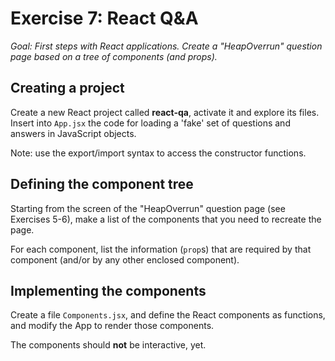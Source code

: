 # Exercise 7: React Q&A

_Goal: First steps with React applications. Create a "HeapOverrun" question page based on a tree of components (and props)._

## Creating a project

Create a new React project called **react-qa**, activate it and explore its files. Insert into `App.jsx` the code for loading a 'fake' set of questions and answers in JavaScript objects.

Note: use the export/import syntax to access the constructor functions.

## Defining the component tree

Starting from the screen of the "HeapOverrun" question page (see Exercises 5-6), make a list of the components that you need to recreate the page.

For each component, list the information (`prop`s) that are required by that component (and/or by any other enclosed component).

## Implementing the components

Create a file `Components.jsx`, and define the React components as functions, and modify the App to render those components.

The components should **not** be interactive, yet.
